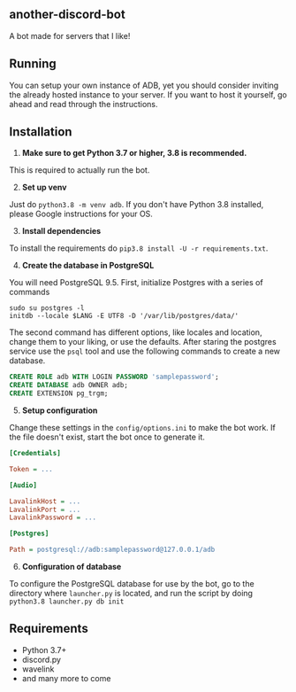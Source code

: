 ## another-discord-bot

A bot made for servers that I like! 

## Running

You can setup your own instance of ADB, yet you should consider inviting the already hosted instance to your server. 
If you want to host it yourself, go ahead and read through the instructions.


## Installation

1. **Make sure to get Python 3.7 or higher, 3.8 is recommended.**

This is required to actually run the bot.

2. **Set up venv**

Just do `python3.8 -m venv adb`. If you don't have Python 3.8 installed, please Google instructions for your OS.

3. **Install dependencies**

To install the requirements do `pip3.8 install -U -r requirements.txt`.


4. **Create the database in PostgreSQL**

You will need PostgreSQL 9.5. First, initialize Postgres with a series of commands

```
sudo su postgres -l
initdb --locale $LANG -E UTF8 -D '/var/lib/postgres/data/'
```

The second command has different options, like locales and location, change them to your liking, or use the defaults. After staring the postgres service use the `psql` tool and use the following commands to create a new database.

```sql
CREATE ROLE adb WITH LOGIN PASSWORD 'samplepassword';
CREATE DATABASE adb OWNER adb;
CREATE EXTENSION pg_trgm;
```

5. **Setup configuration**

Change these settings in the `config/options.ini` to make the bot work. If the file doesn't exist, start the bot once to generate it. 

```ini
[Credentials]

Token = ...

[Audio]

LavalinkHost = ...
LavalinkPort = ...
LavalinkPassword = ...

[Postgres]

Path = postgresql://adb:samplepassword@127.0.0.1/adb
```

6. **Configuration of database**

To configure the PostgreSQL database for use by the bot, go to the directory where `launcher.py` is located, and run the script by doing `python3.8 launcher.py db init`

## Requirements

- Python 3.7+
- discord.py
- wavelink
- and many more to come

